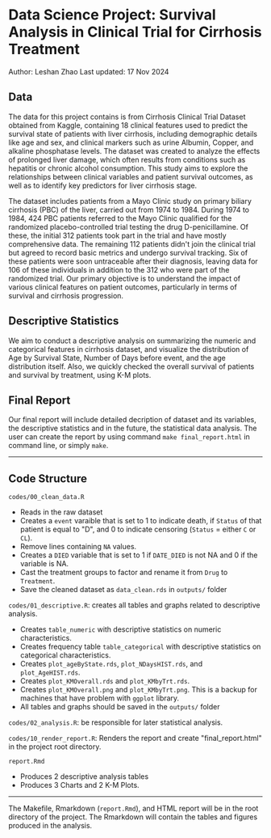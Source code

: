 
# Data Science Project: Survival Analysis in Clinical Trial for Cirrhosis Treatment

Author: Leshan Zhao
Last updated: 17 Nov 2024

## Data
The data for this project contains is from Cirrhosis Clinical Trial Dataset obtained from Kaggle, containing 18 clinical features used to predict the survival state of patients with liver cirrhosis, including demographic details like age and sex, and clinical markers such as urine Albumin, Copper, and alkaline phosphatase levels. The dataset was created to analyze the effects of prolonged liver damage, which often results from conditions such as hepatitis or chronic alcohol consumption. This study aims to explore the relationships between clinical variables and patient survival outcomes, as well as to identify key predictors for liver cirrhosis stage.

The dataset includes patients from a Mayo Clinic study on primary biliary cirrhosis (PBC) of the liver, carried out from 1974 to 1984. During 1974 to 1984, 424 PBC patients referred to the Mayo Clinic qualified for the randomized placebo-controlled trial testing the drug D-penicillamine. Of these, the initial 312 patients took part in the trial and have mostly comprehensive data. The remaining 112 patients didn't join the clinical trial but agreed to record basic metrics and undergo survival tracking. Six of these patients were soon untraceable after their diagnosis, leaving data for 106 of these individuals in addition to the 312 who were part of the randomized trial.
Our primary objective is to understand the impact of various clinical features on patient outcomes, particularly in terms of survival and cirrhosis progression.


## Descriptive Statistics
We aim to conduct a descriptive analysis on summarizing the numeric and categorical features in cirrhosis dataset, and visualize the distribution of Age by Survival State, Number of Days before event, and the age distribution itself. Also, we quickly checked the overall survival of patients and survival by treatment, using K-M plots.

## Final Report
Our final report will include detailed decription of dataset and its variables, the descriptive statistics and in the future, the statistical data analysis. The user can create the report by using command `make final_report.html` in command line, or simply `make`.

------------------------------------------------------------------------

## Code Structure

`codes/00_clean_data.R`

  - Reads in the raw dataset
  - Creates a `event` varaible that is set to 1 to indicate death, if `Status` of that patient is equal to "D", and 0 to indicate censoring (`Status` = either `C` or `CL`).
  - Remove lines containing `NA` values.
  - Creates a `DIED` variable that is set to 1 if ```DATE_DIED``` is not NA and 0 if the variable is NA.
  - Cast the treatment groups to factor and rename it from `Drug` to `Treatment`.
  - Save the cleaned dataset as `data_clean.rds` in `outputs/` folder

`codes/01_descriptive.R`: creates all tables and graphs related to descriptive analysis.

  - Creates `table_numeric` with descriptive statistics on numeric characteristics.
  - Creates frequency table `table_categorical` with descriptive statistics on categorical characteristics.
  - Creates `plot_ageByState.rds`, `plot_NDaysHIST.rds`, and `plot_AgeHIST.rds`.
  - Creates `plot_KMOverall.rds` and `plot_KMbyTrt.rds`.
  - Creates `plot_KMOverall.png` and `plot_KMbyTrt.png`. This is a backup for machines that have problem with `ggplot` library.
  - All tables and graphs should be saved in the `outputs/` folder

`codes/02_analysis.R`: be responsible for later statistical analysis.

`codes/10_render_report.R`: Renders the report and create "final_report.html" in the project root directory.

`report.Rmd`

  - Produces 2 descriptive analysis tables
  - Produces 3 Charts and 2 K-M Plots.

------------------------------------------------------------------------

 
The Makefile, Rmarkdown (`report.Rmd`), and HTML report will be in the root directory of the project. The Rmarkdown will contain the tables and figures produced in the analysis.




